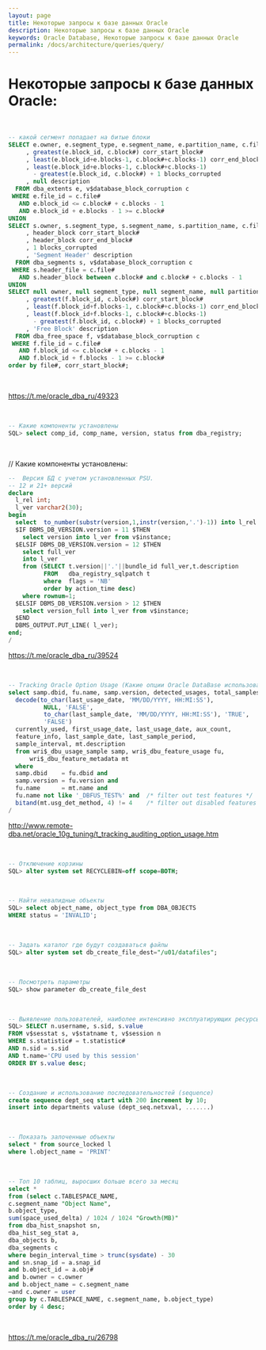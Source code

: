 ```yaml
---
layout: page
title: Некоторые запросы к базе данных Oracle
description: Некоторые запросы к базе данных Oracle
keywords: Oracle Database, Некоторые запросы к базе данных Oracle
permalink: /docs/architecture/queries/query/
---
```


# Некоторые запросы к базе данных Oracle:

<br/>

```sql
-- какой сегмент попадает на битые блоки
SELECT e.owner, e.segment_type, e.segment_name, e.partition_name, c.file#
     , greatest(e.block_id, c.block#) corr_start_block#
     , least(e.block_id+e.blocks-1, c.block#+c.blocks-1) corr_end_block#
     , least(e.block_id+e.blocks-1, c.block#+c.blocks-1)
       - greatest(e.block_id, c.block#) + 1 blocks_corrupted
     , null description
  FROM dba_extents e, v$database_block_corruption c
 WHERE e.file_id = c.file#
   AND e.block_id <= c.block# + c.blocks - 1
   AND e.block_id + e.blocks - 1 >= c.block#
UNION
SELECT s.owner, s.segment_type, s.segment_name, s.partition_name, c.file#
     , header_block corr_start_block#
     , header_block corr_end_block#
     , 1 blocks_corrupted
     , 'Segment Header' description
  FROM dba_segments s, v$database_block_corruption c
 WHERE s.header_file = c.file#
   AND s.header_block between c.block# and c.block# + c.blocks - 1
UNION
SELECT null owner, null segment_type, null segment_name, null partition_name, c.file#
     , greatest(f.block_id, c.block#) corr_start_block#
     , least(f.block_id+f.blocks-1, c.block#+c.blocks-1) corr_end_block#
     , least(f.block_id+f.blocks-1, c.block#+c.blocks-1)
       - greatest(f.block_id, c.block#) + 1 blocks_corrupted
     , 'Free Block' description
  FROM dba_free_space f, v$database_block_corruption c
 WHERE f.file_id = c.file#
   AND f.block_id <= c.block# + c.blocks - 1
   AND f.block_id + f.blocks - 1 >= c.block#
order by file#, corr_start_block#;
```

<br/>

https://t.me/oracle_dba_ru/49323

<br/>

```sql
-- Какие компоненты установлены
SQL> select comp_id, comp_name, version, status from dba_registry;
```

<br/>

// Какие компоненты установлены:

```sql
--  Версия БД с учетом установленных PSU.
-- 12 и 21+ версий
declare
  l_rel int;
  l_ver varchar2(30);
begin
  select  to_number(substr(version,1,instr(version,'.')-1)) into l_rel from v$instance;
  $IF DBMS_DB_VERSION.version = 11 $THEN
    select version into l_ver from v$instance;
  $ELSIF DBMS_DB_VERSION.version = 12 $THEN
    select full_ver
    into l_ver
    from (SELECT t.version||'.'||bundle_id full_ver,t.description
          FROM   dba_registry_sqlpatch t
          where  flags = 'NB'
          order by action_time desc)
    where rownum=1;
  $ELSIF DBMS_DB_VERSION.version > 12 $THEN
    select version_full into l_ver from v$instance;
  $END
  DBMS_OUTPUT.PUT_LINE( l_ver);
end;
/
```

https://t.me/oracle_dba_ru/39524

<br/>

```sql
-- Tracking Oracle Option Usage (Какие опции Oracle DataBase использовались):
select samp.dbid, fu.name, samp.version, detected_usages, total_samples,
  decode(to_char(last_usage_date, 'MM/DD/YYYY, HH:MI:SS'),
          NULL, 'FALSE',
          to_char(last_sample_date, 'MM/DD/YYYY, HH:MI:SS'), 'TRUE',
          'FALSE')
  currently_used, first_usage_date, last_usage_date, aux_count,
  feature_info, last_sample_date, last_sample_period,
  sample_interval, mt.description
  from wri$_dbu_usage_sample samp, wri$_dbu_feature_usage fu,
      wri$_dbu_feature_metadata mt
  where
  samp.dbid    = fu.dbid and
  samp.version = fu.version and
  fu.name      = mt.name and
  fu.name not like '_DBFUS_TEST%' and  /* filter out test features */
  bitand(mt.usg_det_method, 4) != 4    /* filter out disabled features */
/
```

http://www.remote-dba.net/oracle_10g_tuning/t_tracking_auditing_option_usage.htm

<br/>

```sql
-- Отключение корзины
SQL> alter system set RECYCLEBIN=off scope=BOTH;
```

<br/>

```sql
-- Найти невалидные объекты
SQL> select object_name, object_type from DBA_OBJECTS
WHERE status = 'INVALID';
```

<br/>

```sql
-- Задать каталог где будут создаваться файлы
SQL> alter system set db_create_file_dest="/u01/datafiles";
```

<br/>

```sql
-- Посмотреть параметры
SQL> show parameter db_create_file_dest
```

<br/>

```sql
-- Выявление пользователей, наиболее интенсивно эксплуатирующих ресурсы ЦП
SQL> SELECT n.username, s.sid, s.value
FROM v$sesstat s, v$statname t, v$session n
WHERE s.statistic# = t.statistic#
AND n.sid = s.sid
AND t.name='CPU used by this session'
ORDER BY s.value desc;
```

<br/>

```sql
-- Создание и использование последовательностей (sequence)
create sequence dept_seq start with 200 increment by 10;
insert into departments valuse (dept_seq.netxval, .......)
```

<br/>

```sql
-- Показать залоченные объекты
select * from source_locked l
where l.object_name = 'PRINT'
```

<br/>

```sql
-- Топ 10 таблиц, выросших больше всего за месяц
select *
from (select c.TABLESPACE_NAME,
c.segment_name "Object Name",
b.object_type,
sum(space_used_delta) / 1024 / 1024 "Growth(MB)"
from dba_hist_snapshot sn,
dba_hist_seg_stat a,
dba_objects b,
dba_segments c
where begin_interval_time > trunc(sysdate) - 30
and sn.snap_id = a.snap_id
and b.object_id = a.obj#
and b.owner = c.owner
and b.object_name = c.segment_name
—and c.owner = user
group by c.TABLESPACE_NAME, c.segment_name, b.object_type)
order by 4 desc;
```

<br/>

https://t.me/oracle_dba_ru/26798

<!--

//
select sa.sql_text,ss.username
from v$session ss, v$sqlarea sa
where sa.hash_value = ss.prev_hash_value;




/*
This script produces a summary of all blocking locks in the database:
blocking and waiting session summary, locked objects, and lock details
for all blocking locks in the database

Submitted by:
Last edited by: Evgeny Agafonov, 03/12/2008
*/

select
  to_char(bs.username||' ('||bs.sid||', '||bs.serial#||')') as "Blocking User (SID, Serial#)",
  to_char(ws.username||' ('||ws.sid||', '||ws.serial#||')') as "Waiting User (SID, Serial#)",
  to_char(bs.osuser||', '||bs.module||', '||bs.process) as "Blocking OS User, Program, PID",
  to_char(ws.osuser||', '||ws.module||', '||ws.process) as "Waiting OS User, Program, PID",
  bo.object_name, bo.object_type,
  decode(wl.type,
    'TX', 'Transaction',
    'TM', 'DML',
    'UL', 'User Defined',
    'System') as "LOCK_TYPE",
  decode(bl.lmode,
    0, 'None',
    1, 'Null',
    2, 'Row Shared',
    3, 'Row Exclusive',
    4, 'Share',
    5, 'Share Row Excl',
    6, 'Exclusive') as "LOCKED_MODE",
  decode(wl.request,
    0, 'None',
    1, 'Null',
    2, 'Row Shared',
    3, 'Row Exclusive',
    4, 'Share',
    5, 'Share Row Excl',
    6, 'Exclusive') as "REQUESTED_MODE"
from v$lock bl, v$session bs, v$lock wl, v$session ws,
  v$locked_object blo, dba_objects bo
where bl.sid=bs.sid and bl.sid = blo.session_id and blo.object_id = bo.object_id
  and wl.sid=ws.sid and bl.block = 1 and wl.request > 0
  and wl.id1 = bl.id1 and wl.id2 = bl.id2
order by "Blocking User (SID, Serial#)", "Waiting User (SID, Serial#)";


-->
